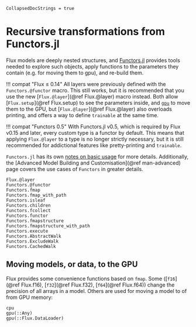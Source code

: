 ```@meta
CollapsedDocStrings = true
```

# Recursive transformations from Functors.jl

Flux models are deeply nested structures, and [Functors.jl](https://github.com/FluxML/Functors.jl) provides tools needed to explore such objects, apply functions to the parameters they contain (e.g. for moving them to gpu), and re-build them.

!!! compat "Flux ≤ 0.14"
    All layers were previously defined with the `Functors.@functor` macro.
    This still works, but it is recommended that you use the new [`Flux.@layer`](@ref Flux.@layer) macro instead.
    Both allow [`Flux.setup`](@ref Flux.setup) to see the parameters inside, and [`gpu`](@ref) to move them to the GPU, but [`Flux.@layer`](@ref Flux.@layer) also overloads printing,
    and offers a way to define `trainable` at the same time.

!!! compat "Functors 0.5"
    With Functors.jl v0.5, which is required by Flux v0.15 and later, every custom type is a functor by default. This means that applying `Flux.@layer` to a type is no longer strictly necessary, but it is still recommended for addictional features like pretty-printing and `trainable`.

`Functors.jl` has its own [notes on basic usage](https://fluxml.ai/Functors.jl/stable/#Basic-Usage-and-Implementation) for more details. Additionally, the [Advanced Model Building and Customisation](@ref man-advanced) page covers the use cases of `Functors` in greater details.

```@docs
Flux.@layer
Functors.@functor
Functors.fmap
Functors.fmap_with_path
Functors.isleaf
Functors.children
Functors.fcollect
Functors.functor
Functors.fmapstructure
Functors.fmapstructure_with_path
Functors.execute
Functors.AbstractWalk
Functors.ExcludeWalk
Functors.CachedWalk
```

## Moving models, or data, to the GPU

Flux provides some convenience functions based on `fmap`. Some ([`f16`](@ref Flux.f16), [`f32`](@ref Flux.f32), [`f64`](@ref Flux.f64)) change the precision of all arrays in a model. Others are used for moving a model to of from GPU memory:

```@docs
cpu
gpu(::Any)
gpu(::Flux.DataLoader)
```
